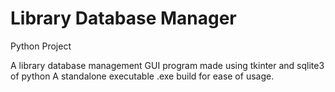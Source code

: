 # Library Database Manager
Python Project

A library database management GUI program made using tkinter and sqlite3 of python 
A standalone executable .exe build for ease of usage.
